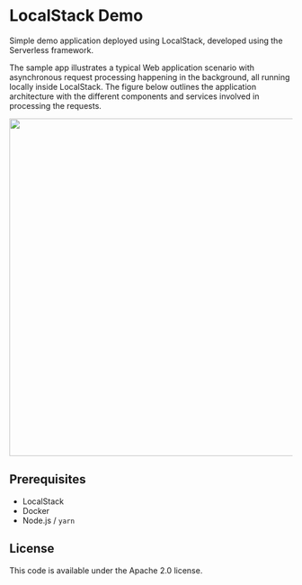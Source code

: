 # LocalStack Demo

Simple demo application deployed using LocalStack, developed using the Serverless framework.

The sample app illustrates a typical Web application scenario with asynchronous request processing happening in the background, all running locally inside LocalStack. The figure below outlines the application architecture with the different components and services involved in processing the requests.

<img src="demo/web/architecture.png" style="width: 600px" />

## Prerequisites

* LocalStack
* Docker
* Node.js / `yarn`

## License

This code is available under the Apache 2.0 license.
